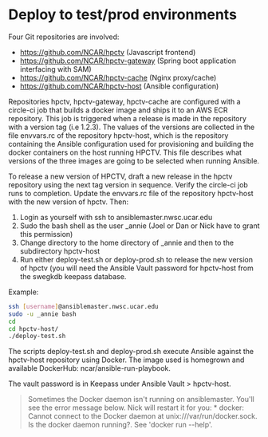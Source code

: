 # Deploy to test/prod environments

Four Git repositories are involved:

* https://github.com/NCAR/hpctv         (Javascript frontend)
* https://github.com/NCAR/hpctv-gateway (Spring boot application interfacing with SAM)
* https://github.com/NCAR/hpctv-cache   (Nginx proxy/cache)
* https://github.com/NCAR/hpctv-host    (Ansible configuration)

Repositories hpctv, hpctv-gateway, hpctv-cache are configured with a circle-ci job that builds
a docker image and ships it to an AWS ECR repository. This job is triggered when a release is
made in the repository with a version tag (i.e 1.2.3). The values of the versions are collected
in the file envvars.rc of the repository hpctv-host, which is the repository containing the
Ansible configuration used for provisioning and building the docker containers on the host
running HPCTV. This file describes what versions of the three images are going to be selected
when running Ansible.

To release a new version of HPCTV, draft a new release in the hpctv repository using the next tag
version in sequence. Verify the circle-ci job runs to completion. Update the envvars.rc file of
the repository hpctv-host with the new version of hpctv. Then:

1. Login as yourself with ssh to ansiblemaster.nwsc.ucar.edu
2. Sudo the bash shell as the user _annie (Joel or Dan or Nick have to grant this permission)
3. Change directory to the home directory of _annie and then to the subdirectory hpctv-host
4. Run either deploy-test.sh or deploy-prod.sh to release the new version of hpctv (you will
   need the Ansible Vault password for hpctv-host from the swegkdb keepass database.

Example:

```bash
ssh [username]@ansiblemaster.nwsc.ucar.edu
sudo -u _annie bash
cd
cd hpctv-host/
./deploy-test.sh
```

The scripts deploy-test.sh and deploy-prod.sh execute Ansible against the hpctv-host repository
using Docker. The image used is homegrown and available DockerHub: ncar/ansible-run-playbook.

The vault password is in Keepass under Ansible Vault > hpctv-host.

> Sometimes the Docker daemon isn't running on ansiblemaster. You'll see the error message below. Nick
will restart it for you:
    * docker: Cannot connect to the Docker daemon at unix:///var/run/docker.sock. Is the docker daemon running?. See 'docker run --help'.
